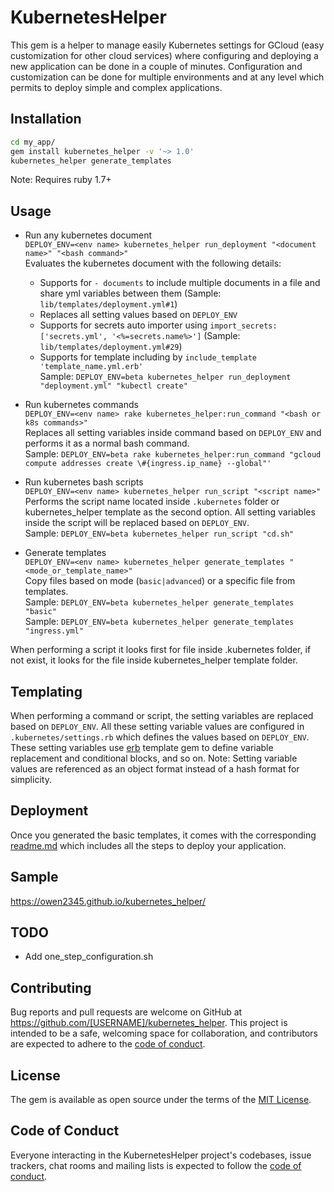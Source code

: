 # KubernetesHelper

This gem is a helper to manage easily Kubernetes settings for GCloud (easy customization for other cloud services) where configuring and deploying a new application can be done in a couple of minutes.
Configuration and customization can be done for multiple environments and at any level which permits to deploy simple and complex applications.

## Installation
```bash
cd my_app/
gem install kubernetes_helper -v '~> 1.0'
kubernetes_helper generate_templates
```
Note: Requires ruby 1.7+      

## Usage
- Run any kubernetes document    
  `DEPLOY_ENV=<env name> kubernetes_helper run_deployment "<document name>" "<bash command>"`    
  Evaluates the kubernetes document with the following details:
  - Supports for `- documents` to include multiple documents in a file and share yml variables between them (Sample: `lib/templates/deployment.yml#1`)
  - Replaces all setting values based on `DEPLOY_ENV`
  - Supports for secrets auto importer using `import_secrets: ['secrets.yml', '<%=secrets.name%>']` (Sample: `lib/templates/deployment.yml#29`)
  - Supports for template including by `include_template 'template_name.yml.erb'`    
  Sample: `DEPLOY_ENV=beta kubernetes_helper run_deployment "deployment.yml" "kubectl create"`
   
- Run kubernetes commands    
  `DEPLOY_ENV=<env name> rake kubernetes_helper:run_command "<bash or k8s commands>"`           
  Replaces all setting variables inside command based on `DEPLOY_ENV` and performs it as a normal bash command.             
  Sample: `DEPLOY_ENV=beta rake kubernetes_helper:run_command "gcloud compute addresses create \#{ingress.ip_name} --global"'`    
  
- Run kubernetes bash scripts     
  `DEPLOY_ENV=<env name> kubernetes_helper run_script "<script name>"`    
  Performs the script name located inside `.kubernetes` folder or kubernetes_helper template as the second option.
  All setting variables inside the script will be replaced based on `DEPLOY_ENV`.      
  Sample: `DEPLOY_ENV=beta kubernetes_helper run_script "cd.sh"`

- Generate templates    
  `DEPLOY_ENV=<env name> kubernetes_helper generate_templates "<mode_or_template_name>"`     
  Copy files based on mode (`basic|advanced`) or a specific file from templates.     
  Sample: `DEPLOY_ENV=beta kubernetes_helper generate_templates "basic"`    
  Sample: `DEPLOY_ENV=beta kubernetes_helper generate_templates "ingress.yml"`    

When performing a script it looks first for file inside .kubernetes folder, if not exist, 
it looks for the file inside kubernetes_helper template folder.    

## Templating
When performing a command or script, the setting variables are replaced based on `DEPLOY_ENV`. 
All these setting variable values are configured in `.kubernetes/settings.rb` which defines the values based on `DEPLOY_ENV`.     
These setting variables use [erb](https://github.com/ruby/erb) template gem to define variable replacement and conditional blocks, and so on.
Note: Setting variable values are referenced as an object format instead of a hash format for simplicity.


## Deployment
Once you generated the basic templates, it comes with the corresponding [readme.md](/lib/templates/README.md) which includes all the steps to deploy your application.  

## Sample
https://owen2345.github.io/kubernetes_helper/

## TODO
- Add one_step_configuration.sh

## Contributing

Bug reports and pull requests are welcome on GitHub at https://github.com/[USERNAME]/kubernetes_helper. This project is intended to be a safe, welcoming space for collaboration, and contributors are expected to adhere to the [code of conduct](https://github.com/[USERNAME]/kubernetes_helper/blob/master/CODE_OF_CONDUCT.md).


## License

The gem is available as open source under the terms of the [MIT License](https://opensource.org/licenses/MIT).

## Code of Conduct

Everyone interacting in the KubernetesHelper project's codebases, issue trackers, chat rooms and mailing lists is expected to follow the [code of conduct](https://github.com/[USERNAME]/kubernetes_helper/blob/master/CODE_OF_CONDUCT.md).
